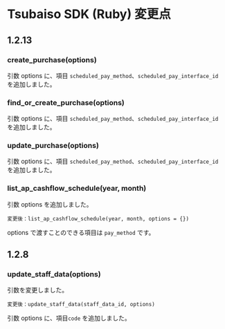 # Tsubaiso SDK (Ruby) 変更点

## 1.2.13
### create_purchase(options)
引数 options に、項目 `scheduled_pay_method`、`scheduled_pay_interface_id` を追加しました。

### find_or_create_purchase(options)
引数 options に、項目 `scheduled_pay_method`、`scheduled_pay_interface_id` を追加しました。

### update_purchase(options)
引数 options に、項目 `scheduled_pay_method`、`scheduled_pay_interface_id` を追加しました。

### list_ap_cashflow_schedule(year, month)
引数 options を追加しました。

    変更後：list_ap_cashflow_schedule(year, month, options = {})

options で渡すことのできる項目は `pay_method` です。


## 1.2.8

### update_staff_data(options)
引数を変更しました。

    変更後：update_staff_data(staff_data_id, options)

引数 options に、項目`code` を追加しました。

